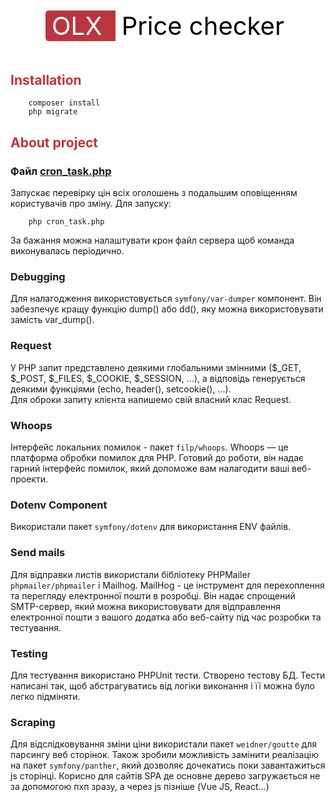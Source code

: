 <div align="center" style="margin-top: 50px; margin-bottom: 50px">
<span style="border-top-left-radius: 5px; border-bottom-left-radius: 5px; background-color: #ba363f; font-size: 40px; width: 100px; padding-left: 10px; padding-right: 10px; color: white">
OLX
</span>
<span style="border-top-right-radius: 5px; border-bottom-right-radius: 5px; background-color: white; font-size: 40px; width: 100px; padding-left: 10px; padding-right: 10px; color: black">
Price checker
</span>
</div>

## <h2 style="color:#ba363f">Installation</h2>
``` 
    composer install
    php migrate
```

## <h2 style="color:#ba363f">About project</h2>

### Файл [cron_task.php](cron_task.php) 
Запускає перевірку цін всіх оголошень з подальшим оповіщенням користувачів про зміну.
Для запуску:
``` 
    php cron_task.php
```
За бажання можна налаштувати крон файл сервера щоб команда виконувалась періодично.

### Debugging
Для налагодження використовується `symfony/var-dumper` компонент. Він забезпечує кращу функцію dump() або dd(), яку можна використовувати замість var_dump().

### Request
У PHP запит представлено деякими глобальними змінними ($_GET, $_POST, $_FILES, $_COOKIE, $_SESSION, ...), а відповідь генерується деякими функціями (echo, header(), setcookie(), ...).
<br> Для оброки запиту клієнта напишемо свій власний клас Request.

### Whoops
Інтерфейс локальних помилок - пакет `filp/whoops`. Whoops — це платформа обробки помилок для PHP. Готовий до роботи, він надає гарний інтерфейс помилок, який допоможе вам налагодити ваші веб-проекти.

### Dotenv Component
Використали пакет `symfony/dotenv` для використання ENV файлів.

### Send mails
Для відправки листів використали бібліотеку PHPMailer `phpmailer/phpmailer` і Mailhog.
MailHog - це інструмент для перехоплення та перегляду електронної пошти в розробці. Він надає спрощений SMTP-сервер, який можна використовувати для відправлення електронної пошти з вашого додатка або веб-сайту під час розробки та тестування.

### Testing
Для тестування використано PHPUnit тести. Створено тестову БД. Тести написані так, щоб абстрагуватись від логіки виконання і її можна було легко підміняти.

### Scraping
Для відслідковування зміни ціни використали пакет `weidner/goutte` для парсингу веб сторінок. Також зробили можливість замінити реалізацію на пакет `symfony/panther`, який дозволяє дочекатись поки завантажиться js сторінці. Корисно для сайтів SPA де основне дерево загружається не за допомогою пхп зразу, а через js пізніше (Vue JS, React...)